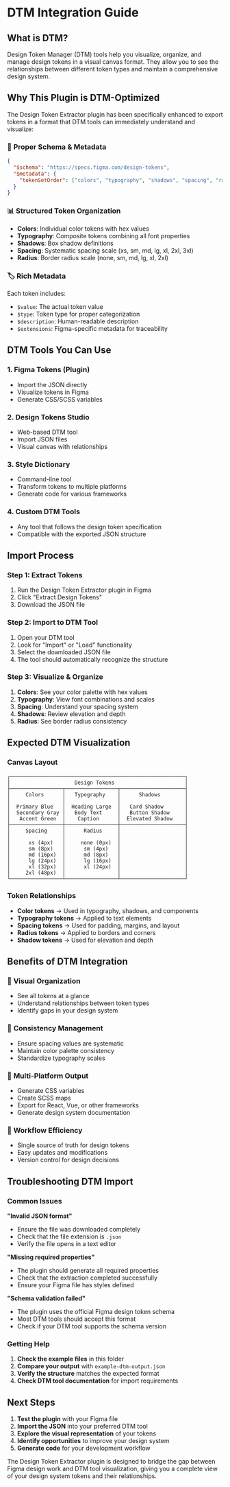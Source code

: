 # DTM Integration Guide

## What is DTM?

Design Token Manager (DTM) tools help you visualize, organize, and manage design tokens in a visual canvas format. They allow you to see the relationships between different token types and maintain a comprehensive design system.

## Why This Plugin is DTM-Optimized

The Design Token Extractor plugin has been specifically enhanced to export tokens in a format that DTM tools can immediately understand and visualize:

### 🔗 **Proper Schema & Metadata**
```json
{
  "$schema": "https://specs.figma.com/design-tokens",
  "$metadata": {
    "tokenSetOrder": ["colors", "typography", "shadows", "spacing", "radius"]
  }
}
```

### 📊 **Structured Token Organization**
- **Colors**: Individual color tokens with hex values
- **Typography**: Composite tokens combining all font properties
- **Shadows**: Box shadow definitions
- **Spacing**: Systematic spacing scale (xs, sm, md, lg, xl, 2xl, 3xl)
- **Radius**: Border radius scale (none, sm, md, lg, xl, 2xl)

### 🏷️ **Rich Metadata**
Each token includes:
- `$value`: The actual token value
- `$type`: Token type for proper categorization
- `$description`: Human-readable description
- `$extensions`: Figma-specific metadata for traceability

## DTM Tools You Can Use

### 1. **Figma Tokens** (Plugin)
- Import the JSON directly
- Visualize tokens in Figma
- Generate CSS/SCSS variables

### 2. **Design Tokens Studio**
- Web-based DTM tool
- Import JSON files
- Visual canvas with relationships

### 3. **Style Dictionary**
- Command-line tool
- Transform tokens to multiple platforms
- Generate code for various frameworks

### 4. **Custom DTM Tools**
- Any tool that follows the design token specification
- Compatible with the exported JSON structure

## Import Process

### Step 1: Extract Tokens
1. Run the Design Token Extractor plugin in Figma
2. Click "Extract Design Tokens"
3. Download the JSON file

### Step 2: Import to DTM Tool
1. Open your DTM tool
2. Look for "Import" or "Load" functionality
3. Select the downloaded JSON file
4. The tool should automatically recognize the structure

### Step 3: Visualize & Organize
1. **Colors**: See your color palette with hex values
2. **Typography**: View font combinations and scales
3. **Spacing**: Understand your spacing system
4. **Shadows**: Review elevation and depth
5. **Radius**: See border radius consistency

## Expected DTM Visualization

### Canvas Layout
```
┌─────────────────────────────────────────────────────────┐
│                     Design Tokens                       │
├─────────────────┬─────────────────┬─────────────────────┤
│     Colors      │   Typography    │      Shadows        │
│                 │                 │                     │
│  Primary Blue   │  Heading Large  │   Card Shadow       │
│  Secondary Gray │   Body Text     │   Button Shadow     │
│   Accent Green  │    Caption      │  Elevated Shadow    │
├─────────────────┼─────────────────┼─────────────────────┤
│     Spacing     │      Radius     │                     │
│                 │                 │                     │
│      xs (4px)   │     none (0px)  │                     │
│      sm (8px)   │      sm (4px)   │                     │
│      md (16px)  │      md (8px)   │                     │
│      lg (24px)  │      lg (16px)  │                     │
│      xl (32px)  │      xl (24px)  │                     │
│     2xl (48px)  │                 │                     │
└─────────────────┴─────────────────┴─────────────────────┘
```

### Token Relationships
- **Color tokens** → Used in typography, shadows, and components
- **Typography tokens** → Applied to text elements
- **Spacing tokens** → Used for padding, margins, and layout
- **Radius tokens** → Applied to borders and corners
- **Shadow tokens** → Used for elevation and depth

## Benefits of DTM Integration

### 🎯 **Visual Organization**
- See all tokens at a glance
- Understand relationships between token types
- Identify gaps in your design system

### 🔄 **Consistency Management**
- Ensure spacing values are systematic
- Maintain color palette consistency
- Standardize typography scales

### 📱 **Multi-Platform Output**
- Generate CSS variables
- Create SCSS maps
- Export for React, Vue, or other frameworks
- Generate design system documentation

### 🚀 **Workflow Efficiency**
- Single source of truth for design tokens
- Easy updates and modifications
- Version control for design decisions

## Troubleshooting DTM Import

### Common Issues

**"Invalid JSON format"**
- Ensure the file was downloaded completely
- Check that the file extension is `.json`
- Verify the file opens in a text editor

**"Missing required properties"**
- The plugin should generate all required properties
- Check that the extraction completed successfully
- Ensure your Figma file has styles defined

**"Schema validation failed"**
- The plugin uses the official Figma design token schema
- Most DTM tools should accept this format
- Check if your DTM tool supports the schema version

### Getting Help

1. **Check the example files** in this folder
2. **Compare your output** with `example-dtm-output.json`
3. **Verify the structure** matches the expected format
4. **Check DTM tool documentation** for import requirements

## Next Steps

1. **Test the plugin** with your Figma file
2. **Import the JSON** into your preferred DTM tool
3. **Explore the visual representation** of your tokens
4. **Identify opportunities** to improve your design system
5. **Generate code** for your development workflow

The Design Token Extractor plugin is designed to bridge the gap between Figma design work and DTM tool visualization, giving you a complete view of your design system tokens and their relationships.
